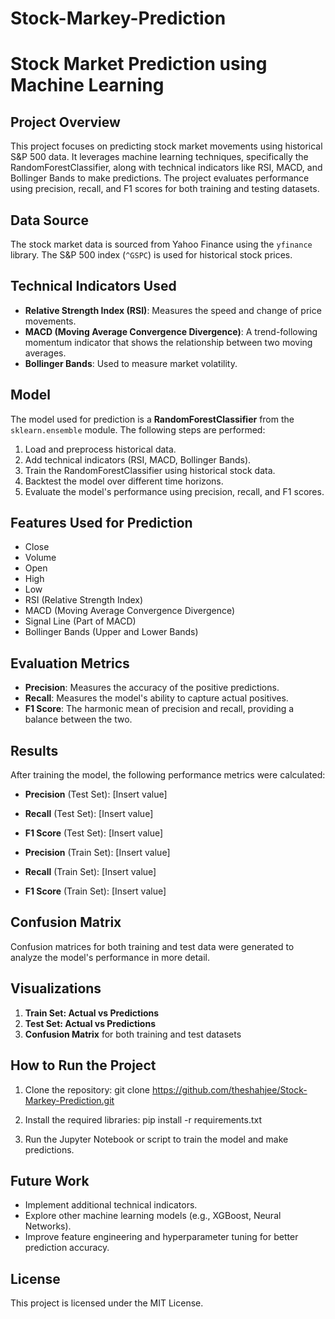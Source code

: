 # Stock-Markey-Prediction
# Stock Market Prediction using Machine Learning

## Project Overview

This project focuses on predicting stock market movements using historical S&P 500 data. It leverages machine learning techniques, specifically the RandomForestClassifier, along with technical indicators like RSI, MACD, and Bollinger Bands to make predictions. The project evaluates performance using precision, recall, and F1 scores for both training and testing datasets.

## Data Source

The stock market data is sourced from Yahoo Finance using the `yfinance` library. The S&P 500 index (`^GSPC`) is used for historical stock prices.

## Technical Indicators Used

- **Relative Strength Index (RSI)**: Measures the speed and change of price movements.
- **MACD (Moving Average Convergence Divergence)**: A trend-following momentum indicator that shows the relationship between two moving averages.
- **Bollinger Bands**: Used to measure market volatility.

## Model

The model used for prediction is a **RandomForestClassifier** from the `sklearn.ensemble` module. The following steps are performed:

1. Load and preprocess historical data.
2. Add technical indicators (RSI, MACD, Bollinger Bands).
3. Train the RandomForestClassifier using historical stock data.
4. Backtest the model over different time horizons.
5. Evaluate the model's performance using precision, recall, and F1 scores.

## Features Used for Prediction

- Close
- Volume
- Open
- High
- Low
- RSI (Relative Strength Index)
- MACD (Moving Average Convergence Divergence)
- Signal Line (Part of MACD)
- Bollinger Bands (Upper and Lower Bands)

## Evaluation Metrics

- **Precision**: Measures the accuracy of the positive predictions.
- **Recall**: Measures the model's ability to capture actual positives.
- **F1 Score**: The harmonic mean of precision and recall, providing a balance between the two.

## Results

After training the model, the following performance metrics were calculated:

- **Precision** (Test Set): [Insert value]
- **Recall** (Test Set): [Insert value]
- **F1 Score** (Test Set): [Insert value]

- **Precision** (Train Set): [Insert value]
- **Recall** (Train Set): [Insert value]
- **F1 Score** (Train Set): [Insert value]

## Confusion Matrix

Confusion matrices for both training and test data were generated to analyze the model's performance in more detail.

## Visualizations

1. **Train Set: Actual vs Predictions**
2. **Test Set: Actual vs Predictions**
3. **Confusion Matrix** for both training and test datasets

## How to Run the Project

1. Clone the repository:
git clone https://github.com/theshahjee/Stock-Markey-Prediction.git


2. Install the required libraries:
pip install -r requirements.txt

3. Run the Jupyter Notebook or script to train the model and make predictions.

## Future Work

- Implement additional technical indicators.
- Explore other machine learning models (e.g., XGBoost, Neural Networks).
- Improve feature engineering and hyperparameter tuning for better prediction accuracy.

## License

This project is licensed under the MIT License.
